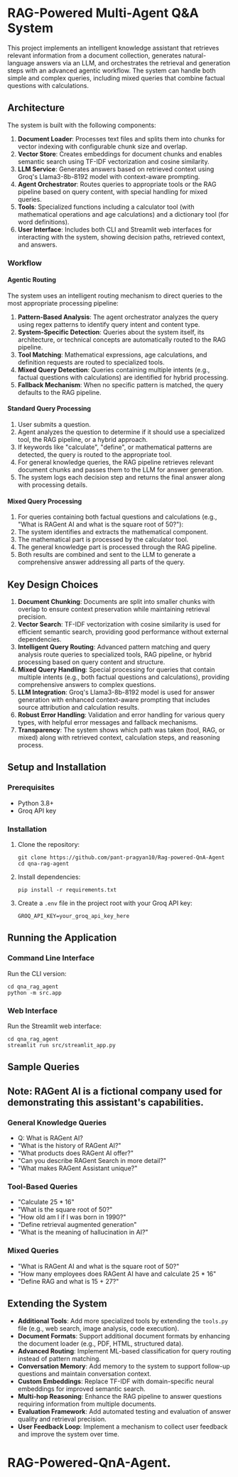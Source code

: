 # RAG-Powered Multi-Agent Q&A System

This project implements an intelligent knowledge assistant that retrieves relevant information from a document collection, generates natural-language answers via an LLM, and orchestrates the retrieval and generation steps with an advanced agentic workflow. The system can handle both simple and complex queries, including mixed queries that combine factual questions with calculations.

## Architecture

The system is built with the following components:

1. **Document Loader**: Processes text files and splits them into chunks for vector indexing with configurable chunk size and overlap.
2. **Vector Store**: Creates embeddings for document chunks and enables semantic search using TF-IDF vectorization and cosine similarity.
3. **LLM Service**: Generates answers based on retrieved context using Groq's Llama3-8b-8192 model with context-aware prompting.
4. **Agent Orchestrator**: Routes queries to appropriate tools or the RAG pipeline based on query content, with special handling for mixed queries.
5. **Tools**: Specialized functions including a calculator tool (with mathematical operations and age calculations) and a dictionary tool (for word definitions).
6. **User Interface**: Includes both CLI and Streamlit web interfaces for interacting with the system, showing decision paths, retrieved context, and answers.

### Workflow

#### Agentic Routing
The system uses an intelligent routing mechanism to direct queries to the most appropriate processing pipeline:

1. **Pattern-Based Analysis**: The agent orchestrator analyzes the query using regex patterns to identify query intent and content type.
2. **System-Specific Detection**: Queries about the system itself, its architecture, or technical concepts are automatically routed to the RAG pipeline.
3. **Tool Matching**: Mathematical expressions, age calculations, and definition requests are routed to specialized tools.
4. **Mixed Query Detection**: Queries containing multiple intents (e.g., factual questions with calculations) are identified for hybrid processing.
5. **Fallback Mechanism**: When no specific pattern is matched, the query defaults to the RAG pipeline.

#### Standard Query Processing
1. User submits a question.
2. Agent analyzes the question to determine if it should use a specialized tool, the RAG pipeline, or a hybrid approach.
3. If keywords like "calculate", "define", or mathematical patterns are detected, the query is routed to the appropriate tool.
4. For general knowledge queries, the RAG pipeline retrieves relevant document chunks and passes them to the LLM for answer generation.
5. The system logs each decision step and returns the final answer along with processing details.

#### Mixed Query Processing
1. For queries containing both factual questions and calculations (e.g., "What is RAGent AI and what is the square root of 50?"):
2. The system identifies and extracts the mathematical component.
3. The mathematical part is processed by the calculator tool.
4. The general knowledge part is processed through the RAG pipeline.
5. Both results are combined and sent to the LLM to generate a comprehensive answer addressing all parts of the query.

## Key Design Choices

1. **Document Chunking**: Documents are split into smaller chunks with overlap to ensure context preservation while maintaining retrieval precision.
2. **Vector Search**: TF-IDF vectorization with cosine similarity is used for efficient semantic search, providing good performance without external dependencies.
3. **Intelligent Query Routing**: Advanced pattern matching and query analysis route queries to specialized tools, RAG pipeline, or hybrid processing based on query content and structure.
4. **Mixed Query Handling**: Special processing for queries that contain multiple intents (e.g., both factual questions and calculations), providing comprehensive answers to complex questions.
5. **LLM Integration**: Groq's Llama3-8b-8192 model is used for answer generation with enhanced context-aware prompting that includes source attribution and calculation results.
6. **Robust Error Handling**: Validation and error handling for various query types, with helpful error messages and fallback mechanisms.
7. **Transparency**: The system shows which path was taken (tool, RAG, or mixed) along with retrieved context, calculation steps, and reasoning process.

## Setup and Installation

### Prerequisites

- Python 3.8+
- Groq API key

### Installation

1. Clone the repository:
   ```
   git clone https://github.com/pant-pragyan10/Rag-powered-QnA-Agent
   cd qna-rag-agent
   ```

2. Install dependencies:
   ```
   pip install -r requirements.txt
   ```

3. Create a `.env` file in the project root with your Groq API key:
   ```
   GROQ_API_KEY=your_groq_api_key_here
   ```

## Running the Application

### Command Line Interface

Run the CLI version:

```
cd qna_rag_agent
python -m src.app
```

### Web Interface

Run the Streamlit web interface:

```
cd qna_rag_agent
streamlit run src/streamlit_app.py
```

## Sample Queries

## Note: RAGent AI is a fictional company used for demonstrating this assistant's capabilities.
### General Knowledge Queries 

- Q: What is RAGent AI?
- "What is the history of RAGent AI?"
- "What products does RAGent AI offer?"
- "Can you describe RAGent Search in more detail?"
- "What makes RAGent Assistant unique?"

### Tool-Based Queries
- "Calculate 25 * 16"
- "What is the square root of 50?"
- "How old am I if I was born in 1990?"
- "Define retrieval augmented generation"
- "What is the meaning of hallucination in AI?"

### Mixed Queries
- "What is RAGent AI and what is the square root of 50?"
- "How many employees does RAGent AI have and calculate 25 * 16"
- "Define RAG and what is 15 + 27?"

## Extending the System

- **Additional Tools**: Add more specialized tools by extending the `tools.py` file (e.g., web search, image analysis, code execution).
- **Document Formats**: Support additional document formats by enhancing the document loader (e.g., PDF, HTML, structured data).
- **Advanced Routing**: Implement ML-based classification for query routing instead of pattern matching.
- **Conversation Memory**: Add memory to the system to support follow-up questions and maintain conversation context.
- **Custom Embeddings**: Replace TF-IDF with domain-specific neural embeddings for improved semantic search.
- **Multi-hop Reasoning**: Enhance the RAG pipeline to answer questions requiring information from multiple documents.
- **Evaluation Framework**: Add automated testing and evaluation of answer quality and retrieval precision.
- **User Feedback Loop**: Implement a mechanism to collect user feedback and improve the system over time.
# RAG-Powered-QnA-Agent.
